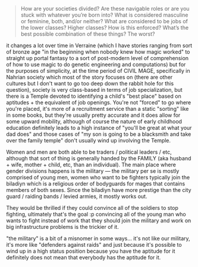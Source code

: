 > How are your societies divided? Are these navigable roles or are you stuck with whatever you’re born into? What is considered masculine or feminine, both, and/or neither? What are considered to be jobs of the lower classes? Higher classes? How is this enforced? What’s the best possible combination of these things? The worst?

 it changes a lot over time in Verraine (which I have stories ranging from sort of bronze age "in the beginning when nobody knew how magic worked" to straight up portal fantasy to a sort of post-modern level of comprehension of how to use magic to do genetic engineering and computations) but for the purposes of simplicity, at the time period of CIVIL MAGE, specifically in Nahrian society which most of the story focuses on (there are other cultures but I don't want to go too deep down the rabbit hole for this question), society is very class-based in terms of job specialization, but there is a Temple devoted to identifying a child's "best place" based on aptitudes + the equivalent of job openings. You're not "forced" to go where you're placed, it's more of a recruitment service than a static "sorting" like in some books, but they're usually pretty accurate and it does allow for some upward mobility, although of course the nature of early childhood education definitely leads to a high instance of "you'll be great at what your dad does" and those cases of "my son is going to be a blacksmith and take over the family temple" don't usually wind up involving the Temple. 

Women and men are both able to be traders / political leaders / etc, although that sort of thing is generally handed by the FAMILY (aka husband + wife, mother + child, etc, than an individual). The main place where gender divisions happens is the military — the military per se is mostly comprised of young men, women who want to be fighters typically join the biladiyn which is a religious order of bodyguards for mages that contains members of both sexes. Since the biladiyn have more prestige than the city guard / raiding bands / levied armies, it mostly works out.

They would be thrilled if they could convince all of the soldiers to stop fighting, ultimately that's the goal :p convincing all of the young man who wants to fight instead of work that they should join the military and work on big infrastructure problems is the trickier of it.

"the military" is a bit of a misnomer in some ways... it's not like our military, it's more like "defenders against raids" and just because it's possible to wind up in a high status position because you have the aptitude for it definitely does not mean that everybody has the aptitude for it.